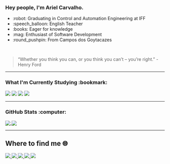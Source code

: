 ### Hey people, I'm Ariel Carvalho.

<ul>
 <li> :robot: Graduating in Control and Automation Engineering at IFF
 <li> :speech_balloon: English Teacher
 <li> :books: Eager for knowledge	
 <li> :mag: Enthusiast of Software Development
 <li> :round_pushpin: From Campos dos Goytacazes
</ul>

<br>

> “Whether you think you can, or you think you can’t – you’re right.” - Henry Ford

***


<h3> What I'm Currently Studying :bookmark:</h3>
<div>
  <img src="https://img.shields.io/badge/python%20-%23306998.svg?&style=for-the-badge&logo=python&logoColor=%23FFE873">
  <img src="https://img.shields.io/badge/javascript%20-%23323330.svg?&style=for-the-badge&logo=javascript&logoColor=%23F7DF1E">
  <img src="https://img.shields.io/badge/html5%20-%23E34F26.svg?&style=for-the-badge&logo=html5&logoColor=white">
  <img src="https://img.shields.io/badge/css3%20-%231572B6.svg?&style=for-the-badge&logo=css3&logoColor=white">
</div>



***
<h3> GitHub Stats :computer: </h3>

<!--Github Stats-->
<a href="https://github.com/Arielcarv">
  <img align="center" src="https://github-readme-stats.vercel.app/api?username=Arielcarv&show_icons=true&theme=merko" />
</a>

<!--Most used Languages-->
<a href="https://github.com/Arielcarv?tab=repositories">
  <img align="center" src="https://github-readme-stats.vercel.app/api/top-langs/?username=Arielcarv&theme=merko" />
</a>


***

## Where to find me :globe_with_meridians:
<!--[![Badges]-->
 
<!--[![Github Badge]-->
<a href="https://github.com/Arielcarv">
    <img src="https://img.shields.io/badge/-Github-000?style=flat-square&logo=Github&logoColor=white">  
</a>

<!--[![Linkedin Badge]-->
<a href="https://www.linkedin.com/in/ariel-carvalho-nascimento-50801a92">
    <img src="https://img.shields.io/badge/-LinkedIn-blue?style=flat-square&logo=Linkedin&logoColor=white">  
</a> 

<!--[![Gmail Badge]-->
<a href="mailto:arielcarvnasc@gmail.com">
    <img src="https://img.shields.io/badge/-Gmail-D14836?&style=flat-square&logo=Gmail&logoColor=white">  
</a> 

  
<!--[![Facebook Badge]-->
<a href="https://www.facebook.com/arielcarv">
  <img src="https://img.shields.io/badge/Facebook-%231877F2.svg?&style=flat-square&logo=facebook&logoColor=white">  
</a> 

<!--[Instagram Badge-->
<a href="https://www.instagram.com/arielcarv/?hl=pt-br">
  <img src="https://img.shields.io/badge/Instagram-%23E4405F.svg?&style=flat-square&logo=instagram&logoColor=white">
</a>


